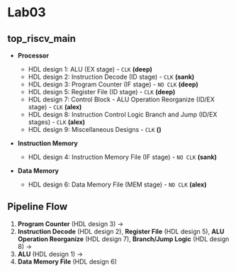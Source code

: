 # Lab03

## top_riscv_main
- **Processor**
  - HDL design 1: ALU (EX stage) - `CLK` __(deep)__
  - HDL design 2: Instruction Decode (ID stage) - `CLK` __(sank)__
  - HDL design 3: Program Counter (IF stage) - `NO CLK` __(deep)__
  - HDL design 5: Register File (ID stage) - `CLK` __(deep)__
  - HDL design 7: Control Block - ALU Operation Reorganize (ID/EX stage) - `CLK`  __(alex)__
  - HDL design 8: Instruction Control Logic Branch and Jump (ID/EX stages) - `CLK` __(alex)__
  - HDL design 9: Miscellaneous Designs - `CLK` __()__

- **Instruction Memory**
  - HDL design 4: Instruction Memory File (IF stage) - `NO CLK` __(sank)__

- **Data Memory**
  - HDL design 6: Data Memory File (MEM stage) - `NO CLK` __(alex)__

## Pipeline Flow
1. **Program Counter** (HDL design 3) → 
2. **Instruction Decode** (HDL design 2), **Register File** (HDL design 5), **ALU Operation Reorganize** (HDL design 7), **Branch/Jump Logic** (HDL design 8) → 
3. **ALU** (HDL design 1) → 
4. **Data Memory File** (HDL design 6)